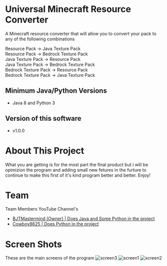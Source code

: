# Universal Minecraft Resource Converter

  A Minecraft resource converter that will allow you to convert your pack to any of the following combinations
  
  Resource Pack -> Java Texture Pack                                                                                                     
  Resource Pack -> Bedrock Texture Pack                                                                                                 
  Java Texture Pack -> Resource Pack                                                                                                     
  Java Texture Pack -> Bedrock Texture Pack                                                                                             
  Bedrock Texture Pack -> Resource Pack                                                                                                 
  Bedrock Texture Pack -> Java Texture Pack                                                                                             

## Minimum Java/Python Versions
* Java 8 and Python 3

## Version of this software
* v1.0.0

# About This Project
What you are getting is for the most part the final product but i will be opimizion the program and adding small new fetures in the furture to continue to make this first of it's kind program better and better. Enjoy! 

# Team
<a name="youtubes"></a>Team Members YouTube Channel's
* [BJTMastermind (Owner) | Does Java and Some Python in the project](https://www.youtube.com/channel/UCiFDXb0SDboAOyZOzQHjw2w)
* [Cowboy8625 | Does Python in the project](https://www.youtube.com/channel/UCOMS-wclr-zxd7fC11z7IJg)

# Screen Shots

These are the main screens of the program
![screen3](https://user-images.githubusercontent.com/18742837/50466297-ba66e680-096a-11e9-9704-ee3473eabec0.png)
![screen1](https://user-images.githubusercontent.com/18742837/50466298-ba66e680-096a-11e9-9316-bc489266bfea.png)
![screen2](https://user-images.githubusercontent.com/18742837/50466299-ba66e680-096a-11e9-9e0a-d3ab2b8906e4.png)


